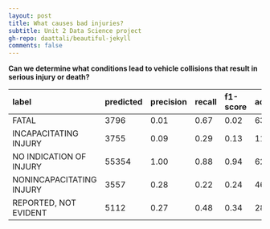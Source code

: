 ```yaml
---
layout: post
title: What causes bad injuries?
subtitle: Unit 2 Data Science project
gh-repo: daattali/beautiful-jekyll 
comments: false
---
```


**Can we determine what conditions lead to vehicle collisions that result in serious injury or death?**















| label | predicted | precision | recall | f1-score | actual |
| :------ |:--- | :--- | :--- | :--- | :--- |
| FATAL | 3796 | 0.01 | 0.67 | 0.02 | 63 |
| INCAPACITATING INJURY | 3755 | 0.09 | 0.29 | 0.13 | 1103 |
| NO INDICATION OF INJURY | 55354 | 1.00 | 0.88 | 0.94 | 62929 |
| NONINCAPACITATING INJURY | 3557 | 0.28 | 0.22 | 0.24 | 4649 |
| REPORTED, NOT EVIDENT | 5112 | 0.27 | 0.48 | 0.34 | 2830 |
